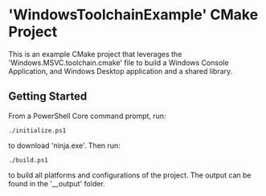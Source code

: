 # 'WindowsToolchainExample' CMake Project

This is an example CMake project that leverages the 'Windows.MSVC.toolchain.cmake' file to build a Windows Console
Application, and Windows Desktop application and a shared library.

## Getting Started

From a PowerShell Core command prompt, run:

```pwsh
./initialize.ps1
```

to download 'ninja.exe'. Then run:

```pwsh
./build.ps1
```

to build all platforms and configurations of the project. The output can be found in the '__output' folder.
